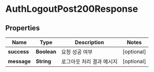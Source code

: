 

# AuthLogoutPost200Response


## Properties

| Name | Type | Description | Notes |
|------------ | ------------- | ------------- | -------------|
|**success** | **Boolean** | 요청 성공 여부 |  [optional] |
|**message** | **String** | 로그아웃 처리 결과 메시지 |  [optional] |



